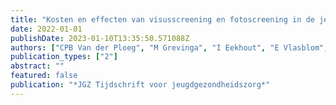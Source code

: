 ```yaml
---
title: "Kosten en effecten van visusscreening en fotoscreening in de jeugdgezondheidszorg bij kinderen van 3 tot 6 jaar"
date: 2022-01-01
publishDate: 2023-01-10T13:35:50.571088Z
authors: ["CPB Van der Ploeg", "M Grevinga", "I Eekhout", "E Vlasblom", "CI Lanting", "HM van Minderhout", "J van Dijk-van der Poel", "ME van den Akker-van Marle", "PH Verkerk"]
publication_types: ["2"]
abstract: ""
featured: false
publication: "*JGZ Tijdschrift voor jeugdgezondheidszorg*"
---
```


